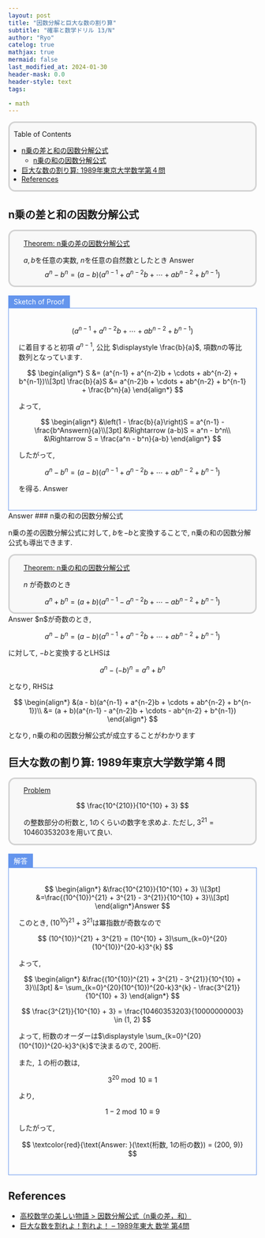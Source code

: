 ```yaml
---
layout: post
title: "因数分解と巨大な数の割り算"
subtitle: "確率と数学ドリル 13/N"
author: "Ryo"
catelog: true
mathjax: true
mermaid: false
last_modified_at: 2024-01-30
header-mask: 0.0
header-style: text
tags:

- math
---
```


<div style='border-radius: 1em; border-style:solid; border-color:#D3D3D3; background-color:#F8F8F8'>

<p class="h4">&nbsp;&nbsp;Table of Contents</p>

<!-- START doctoc generated TOC please keep comment here to allow auto update -->
<!-- DON'T EDIT THIS SECTION, INSTEAD RE-RUN doctoc TO UPDATE -->

- [n乗の差と和の因数分解公式](#n%E4%B9%97%E3%81%AE%E5%B7%AE%E3%81%A8%E5%92%8C%E3%81%AE%E5%9B%A0%E6%95%B0%E5%88%86%E8%A7%A3%E5%85%AC%E5%BC%8F)
  - [n乗の和の因数分解公式](#n%E4%B9%97%E3%81%AE%E5%92%8C%E3%81%AE%E5%9B%A0%E6%95%B0%E5%88%86%E8%A7%A3%E5%85%AC%E5%BC%8F)
- [巨大な数の割り算: 1989年東京大学数学第４問](#%E5%B7%A8%E5%A4%A7%E3%81%AA%E6%95%B0%E3%81%AE%E5%Answer89%B2%E3%82%8A%E7%AE%97-1989%E5%B9%B4%E6%9D%B1%E4%BA%AC%E5%A4%A7%E5%AD%A6%E6%95%B0%E5%AD%A6%E7%AC%AC%EF%BC%94%E5%95%8F)
- [References](#references)

<!-- END doctoc generated TOC please keep comment here to allow auto update -->


</div>

## n乗の差と和の因数分解公式

<div style='padding-left: 2em; padding-right: 2em; border-radius: 1em; border-style:solid; border-color:#D3D3D3; background-color:#F8F8F8'>
<p class="h4"><ins>Theorem: n乗の差の因数分解公式</ins></p>

$a, b$を任意の実数, $n$を任意の自然数としたとき
Answer
$$
a^n - b^n = (a - b)(a^{n-1} + a^{n-2}b + \cdots + ab^{n-2} + b^{n-1})
$$

</div>

<br>

<div style="display: inline-block; background: #6495ED;; border: 1px solid #6495ED; padding: 3px 10px;color:#FFFFFF"><span >Sketch of Proof</span>
</div>

<div style="border: 1px solid #6495ED; font-size: 100%; padding: 20px;">

$$
(a^{n-1} + a^{n-2}b + \cdots + ab^{n-2} + b^{n-1})
$$

に着目すると初項 $a^{n-1}$, 公比 $\displaystyle \frac{b}{a}$, 項数$n$の等比数列となっています.

$$
\begin{align*}
S &= (a^{n-1} + a^{n-2}b + \cdots + ab^{n-2} + b^{n-1})\\[3pt]
\frac{b}{a}S &= a^{n-2}b + \cdots + ab^{n-2} + b^{n-1} + \frac{b^n}{a}
\end{align*}
$$

よって, 

$$
\begin{align*}
&\left(1 - \frac{b}{a}\right)S = a^{n-1} - \frac{b^Answern}{a}\\[3pt]
&\Rightarrow (a-b)S = a^n - b^n\\
&\Rightarrow S = \frac{a^n - b^n}{a-b}
\end{align*}
$$

したがって, 

$$
a^n - b^n = (a - b)(a^{n-1} + a^{n-2}b + \cdots + ab^{n-2} + b^{n-1})
$$

を得る.
Answer
</div>
Answer
### n乗の和の因数分解公式

n乗の差の因数分解公式に対して, $b$を$-b$と変換することで, n乗の和の因数分解公式も導出できます.

<div style='padding-left: 2em; padding-right: 2em; border-radius: 1em; border-style:solid; border-color:#D3D3D3; background-color:#F8F8F8'>
<p class="h4"><ins>Theorem: n乗の和の因数分解公式</ins></p>

$n$ が奇数のとき

$$
a^n + b^n = (a + b)(a^{n-1} - a^{n-2}b + \cdots - ab^{n-2} + b^{n-1})
$$

</div>
Answer
$n$が奇数のとき, 

$$
a^n - b^n = (a - b)(a^{n-1} + a^{n-2}b + \cdots + ab^{n-2} + b^{n-1})
$$

に対して, $-b$と変換するとLHSは

$$
a^n - (-b)^n = a^n + b^n
$$

となり, RHSは

$$
\begin{align*}
&(a - b)(a^{n-1} + a^{n-2}b + \cdots + ab^{n-2} + b^{n-1})\\
&= (a + b)(a^{n-1} - a^{n-2}b + \cdots - ab^{n-2} + b^{n-1})
\end{align*}
$$

となり, n乗の和の因数分解公式が成立することがわかります

## 巨大な数の割り算: 1989年東京大学数学第４問

<div style='padding-left: 2em; padding-right: 2em; border-radius: 1em; border-style:solid; border-color:#D3D3D3; background-color:#F8F8F8'>
<p class="h4"><ins>Problem</ins></p>

$$
\frac{10^{210}}{10^{10} + 3}
$$

の整数部分の桁数と, 1のくらいの数字を求めよ. ただし, $3^{21} = 10460353203$を用いて良い.

</div>

<br>

<div style="display: inline-block; background: #6495ED;; border: 1px solid #6495ED; padding: 3px 10px;color:#FFFFFF"><span >解答</span>
</div>

<div style="border: 1px solid #6495ED; font-size: 100%; padding: 20px;">

$$
\begin{align*}
&\frac{10^{210}}{10^{10} + 3} \\[3pt]
&=\frac{(10^{10})^{21} + 3^{21} - 3^{21}}{10^{10} + 3}\\[3pt]
\end{align*}Answer
$$

このとき, $(10^{10})^{21} + 3^{21}$は冪指数が奇数なので

$$
(10^{10})^{21} + 3^{21} = (10^{10} + 3)\sum_{k=0}^{20}(10^{10})^{20-k}3^{k}
$$

よって,

$$
\begin{align*}
&\frac{(10^{10})^{21} + 3^{21} - 3^{21}}{10^{10} + 3}\\[3pt]
&= \sum_{k=0}^{20}(10^{10})^{20-k}3^{k} - \frac{3^{21}}{10^{10} + 3}
\end{align*}
$$

$$
\frac{3^{21}}{10^{10} + 3} = \frac{10460353203}{10000000003} \in (1, 2)
$$

よって, 桁数のオーダーは$\displaystyle \sum_{k=0}^{20}(10^{10})^{20-k}3^{k}$で決まるので, 200桁.

また, １の桁の数は, 

$$
3^{20} \bmod 10 \equiv 1
$$

より, 

$$
1 - 2 \bmod 10 \equiv 9
$$

したがって, 

$$
\textcolor{red}{\text{Answer: }(\text{桁数, 1の桁の数}) = (200, 9)}
$$

</div>




References
----------
- [高校数学の美しい物語 > 因数分解公式（n乗の差，和）](https://manabitimes.jp/math/576)
- [巨大な数を割れよ！割れよ！ – 1989年東大 数学 第4問](https://mine-kikaku.co.jp/index.php/2021/10/29/tokyo-univ-1989-4/)
